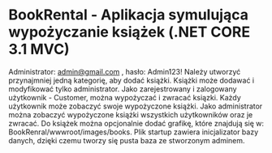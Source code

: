 # BookRental - Aplikacja symulująca wypożyczanie książek (.NET CORE 3.1 MVC)
Administrator: admin@gmail.com , hasło: Admin123!
Należy utworzyć przynajmniej jedną kategorię, aby dodać książki. Książki może dodawać i modyfikować tylko administrator. Jako zarejestrowany i zalogowany użytkownik - Customer, można wypożyczać i zwracać ksiązki. Każdy użytkownik może zobaczyć swoje wypożyczone książki. Jako administrator można zobaczyć wypożyczone książki wszystkich użytkowników oraz je zwracać. Do książek można opcjonalnie dodać grafikę, które znajdują się w: BookRenral/wwwroot/images/books. Plik startup zawiera inicjalizator bazy danych, dzięki czemu tworzy się pusta baza ze stworzonym adminem.
